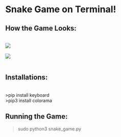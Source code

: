 # Snake Game on Terminal!

## How the Game Looks: 

<br />
<div style="align:center, width: 50px"><img src="https://github.com/Mishka2/snake_game/blob/master/UI/snake2.png" /></div>
<br />
<div style="align:center, width: 50px"><img src="https://github.com/Mishka2/snake_game/blob/master/UI/snake1.png" /></div>
<br />

## Installations:
<br />
>pip install keyboard 
<br />
>pip3 install colorama
<br />

## Running the Game:
>sudo python3 snake_game.py
